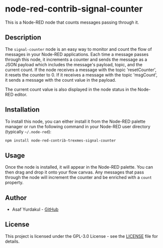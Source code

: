 # node-red-contrib-signal-counter

This is a  Node-RED node that counts messages passing through it. 

## Description

The `signal-counter` node is an easy way to monitor and count the flow of messages in your Node-RED applications. Each time a message passes through this node, it increments a counter and sends the message as a JSON payload which includes the message's payload, topic, and the current count. If the node receives a message with the topic 'resetCounter', it resets the counter to 0. If it receives a message with the topic 'msgCount', it sends a message with the count value in the payload. 

The current count value is also displayed in the node status in the Node-RED editor.


## Installation

To install this node, you can either install it from the Node-RED palette manager or run the following command in your Node-RED user directory (typically `~/.node-red`):

```bash
npm install node-red-contrib-trexmes-signal-counter
```

## Usage

Once the node is installed, it will appear in the Node-RED palette. You can then drag and drop it onto your flow canvas. Any messages that pass through the node will increment the counter and be enriched with a `count` property.

## Author

- Asaf Yurdakul - [GitHub](https://github.com/asafyurdakul)

## License

This project is licensed under the GPL-3.0 License - see the [LICENSE](LICENSE) file for details.

